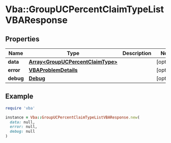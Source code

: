 # Vba::GroupUCPercentClaimTypeListVBAResponse

## Properties

| Name | Type | Description | Notes |
| ---- | ---- | ----------- | ----- |
| **data** | [**Array&lt;GroupUCPercentClaimType&gt;**](GroupUCPercentClaimType.md) |  | [optional] |
| **error** | [**VBAProblemDetails**](VBAProblemDetails.md) |  | [optional] |
| **debug** | [**Debug**](Debug.md) |  | [optional] |

## Example

```ruby
require 'vba'

instance = Vba::GroupUCPercentClaimTypeListVBAResponse.new(
  data: null,
  error: null,
  debug: null
)
```

